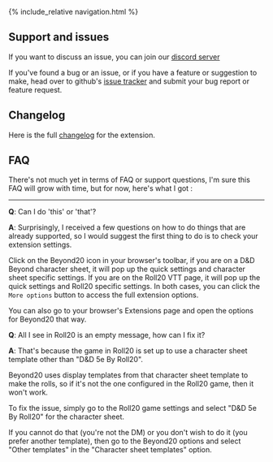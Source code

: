 {% include_relative navigation.html %}

## Support and issues

If you want to discuss an issue, you can join our [discord server](https://discord.gg/ZAasSVS)

If you've found a bug or an issue, or if you have a feature or suggestion to make, head over to github's [issue tracker](https://github.com/kakaroto/Beyond20/issues) and submit your bug report or feature request.

## Changelog

Here is the full [changelog](Changelog) for the extension.

## FAQ
There's not much yet in terms of FAQ or support questions, I'm sure this FAQ will grow with time, but for now, here's what I got :

---

**Q**: Can I do 'this' or 'that'?

**A**: Surprisingly, I received a few questions on how to do things that are already supported, so I would suggest the first thing to do is to check your extension settings. 

Click on the Beyond20 icon in your browser's toolbar, if you are on a D&D Beyond character sheet, it will pop up the quick settings and character sheet specific settings. If you are on the Roll20 VTT page, it will pop up the quick settings and Roll20 specific settings. In both cases, you can click the `More options` button to access the full extension options.

You can also go to your browser's Extensions page and open the options for Beyond20 that way.

**Q**: All I see in Roll20 is an empty message, how can I fix it?

**A**: That's because the game in Roll20 is set up to use a character sheet template other than "D&D 5e By Roll20". 

Beyond20 uses display templates from that character sheet template to make the rolls, so if it's not the one configured in the Roll20 game, then it won't work.

To fix the issue, simply go to the Roll20 game settings and select "D&D 5e By Roll20" for the character sheet.

If you cannot do that (you're not the DM) or you don't wish to do it (you prefer another template), then go to the Beyond20 options and select "Other templates" in the "Character sheet templates" option.

